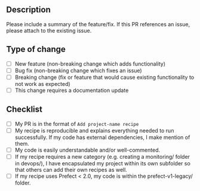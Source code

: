 ## Description

Please include a summary of the feature/fix. If this PR references an issue, please attach to the existing issue.

## Type of change

<!-- Please delete options that are not relevant. -->

- [ ] New feature (non-breaking change which adds functionality)
- [ ] Bug fix (non-breaking change which fixes an issue)
- [ ] Breaking change (fix or feature that would cause existing functionality to not work as expected)
- [ ] This change requires a documentation update

## Checklist
<!-- If you are adding a new recipe: -->
- [ ] My PR is in the format of `Add project-name recipe`
- [ ] My recipe is reproducible and explains everything needed to run successfully. If my code has external dependencies, I make mention of them.
- [ ] My code is easily understandable and/or well-commented.
- [ ] If my recipe requires a new category (e.g. creating a monitoring/ folder in devops/), I have encapsulated my project within its own subfolder so that others can add their own recipes as well.
- [ ] If my recipe uses Prefect < 2.0, my code is within the prefect-v1-legacy/ folder.